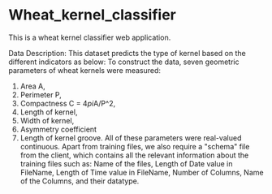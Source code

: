 # Wheat_kernel_classifier
This is a wheat kernel classifier web application.

Data Description:
This dataset predicts the type of kernel based on the different indicators as below:
To construct the data, seven geometric parameters of wheat kernels were measured:
1. Area A,
2. Perimeter P,
3. Compactness C = 4*pi*A/P^2,
4. Length of kernel,
5. Width of kernel,
6. Asymmetry coefficient
7. Length of kernel groove.
All of these parameters were real-valued continuous.
Apart from training files, we also require a "schema" file from the client, which contains all the relevant information about the training files such as:
Name of the files, Length of Date value in FileName, Length of Time value in FileName, Number of Columns, Name of the Columns, and their datatype.
